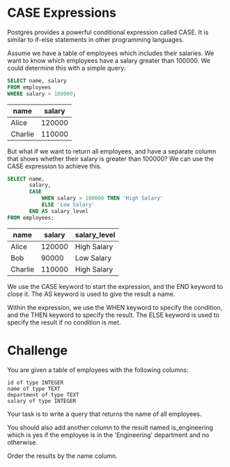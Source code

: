 # CASE Expressions

Postgres provides a powerful conditional expression called CASE. It is similar to if-else statements in other programming languages.

Assume we have a table of employees which includes their salaries. We want to know which employees have a salary greater than 100000. We could determine this with a simple query:

```sql
SELECT name, salary
FROM employees
WHERE salary > 100000;
```

| name    | salary  |
|---------|---------|
| Alice   | 120000  |
| Charlie | 110000  |

But what if we want to return all employees, and have a separate column that shows whether their salary is greater than 100000? We can use the CASE expression to achieve this.

```sql
SELECT name,
       salary,
       CASE
           WHEN salary > 100000 THEN 'High Salary'
           ELSE 'Low Salary'
       END AS salary_level
FROM employees;
```

| name    | salary  | salary_level  |
|---------|---------|---------------|
| Alice   | 120000  | High Salary   |
| Bob     | 90000   | Low Salary    |
| Charlie | 110000  | High Salary   |

We use the CASE keyword to start the expression, and the END keyword to close it. The AS keyword is used to give the result a name.

Within the expression, we use the WHEN keyword to specify the condition, and the THEN keyword to specify the result. The ELSE keyword is used to specify the result if no condition is met.

# Challenge

You are given a table of employees with the following columns:

    id of type INTEGER
    name of type TEXT
    department of type TEXT
    salary of type INTEGER

Your task is to write a query that returns the name of all employees.

You should also add another column to the result named is_engineering which is yes if the employee is in the 'Engineering' department and no otherwise.

Order the results by the name column.
